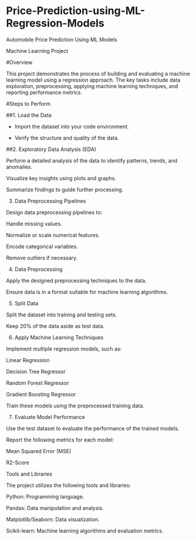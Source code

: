 # Price-Prediction-using-ML-Regression-Models
Automobile Price Prediction Using ML Models

Machine Learning Project

#Overview

This project demonstrates the process of building and evaluating a machine learning model using a regression approach. The key tasks include data exploration, preprocessing, applying machine learning techniques, and reporting performance metrics.

#Steps to Perform

##1. Load the Data

- Import the dataset into your code environment.

- Verify the structure and quality of the data.

##2. Exploratory Data Analysis (EDA)

Perform a detailed analysis of the data to identify patterns, trends, and anomalies.

Visualize key insights using plots and graphs.

Summarize findings to guide further processing.

3. Data Preprocessing Pipelines

Design data preprocessing pipelines to:

Handle missing values.

Normalize or scale numerical features.

Encode categorical variables.

Remove outliers if necessary.

4. Data Preprocessing

Apply the designed preprocessing techniques to the data.

Ensure data is in a format suitable for machine learning algorithms.

5. Split Data

Split the dataset into training and testing sets.

Keep 20% of the data aside as test data.

6. Apply Machine Learning Techniques

Implement multiple regression models, such as:

Linear Regression

Decision Tree Regressor

Random Forest Regressor

Gradient Boosting Regressor

Train these models using the preprocessed training data.

7. Evaluate Model Performance

Use the test dataset to evaluate the performance of the trained models.

Report the following metrics for each model:

Mean Squared Error (MSE)

R2-Score

Tools and Libraries

The project utilizes the following tools and libraries:

Python: Programming language.

Pandas: Data manipulation and analysis.

Matplotlib/Seaborn: Data visualization.

Scikit-learn: Machine learning algorithms and evaluation metrics.
